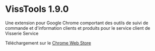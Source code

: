 # VissTools 1.9.0

Une extension pour Google Chrome comportant des outils de suivi de commande et d'information clients et produits pour le service client de Visserie Service

Téléchargement sur le [Chrome Web Store](https://chromewebstore.google.com/detail/visstools/femiiiaohpbbhalopkmbbnelmllaaiei?utm_source=ext_app_menu)